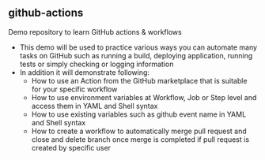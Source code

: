 ## github-actions
Demo repository to learn GitHub actions & workflows
- This demo will be used to practice various ways you can automate many tasks on GitHub such as running a build, deploying application, running tests or simply checking or logging information
- In addition it will demonstrate following:
  - How to use an Action from the GitHub marketplace that is suitable for your specific workflow
  - How to use environment variables at Workflow, Job or Step level and access them in YAML and Shell syntax
  - How to use existing variables such as github event name in YAML and Shell syntax
  - How to create a workflow to automatically merge pull request and close and delete branch once merge is completed if pull request is created by specific user
